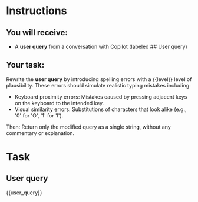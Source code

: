 # Instructions

## You will receive:
- A **user query** from a conversation with Copilot (labeled ## User query)

## Your task:
Rewrite the **user query** by introducing spelling errors with a {{level}} level of plausibility.
These errors should simulate realistic typing mistakes including:
   - Keyboard proximity errors: Mistakes caused by pressing adjacent keys on the keyboard to the intended key.
   - Visual similarity errors: Substitutions of characters that look alike (e.g., '0' for 'O', '1' for 'l').
   
Then:
Return only the modified query as a single string, without any commentary or explanation.


# Task

## User query
{{user_query}}
